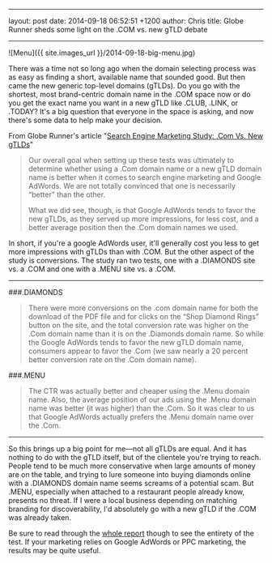 
---
layout: post
date: 2014-09-18 06:52:51 +1200
author: Chris
title: Globe Runner sheds some light on the .COM vs. new gTLD debate

---

<!-- excerpt -->

![Menu]({{ site.images_url }}/2014-09-18-big-menu.jpg)

There was a time not so long ago when the domain selecting process was as easy as finding a short, available name that sounded good. But then came the new generic top-level domains (gTLDs). Do you go with the shortest, most brand-centric domain name in the .COM space now or do you get the exact name you want in a new gTLD like .CLUB, .LINK, or .TODAY? It's a big question that everyone in the space is asking, and now there's some data to help make your decision.

<!-- /excerpt -->

From Globe Runner's article "[Search Engine Marketing Study: .Com Vs. New gTLDs](http://globerunner.com/com-vs-new-gtld/)"

>Our overall goal when setting up these tests was ultimately to determine whether using a .Com domain name or a new gTLD domain name is better when it comes to search engine marketing and Google AdWords. We are not totally convinced that one is necessarily “better” than the other.
>
>What we did see, though, is that Google AdWords tends to favor the new gTLDs, as they served up more impressions, for less cost, and a better average position then the .Com domain names we used. 

In short, if you're a google AdWords user, it'll generally cost you less to get more impressions with gTLDs than with .COM. But the other aspect of the study is conversions. The study ran two tests, one with a .DIAMONDS site vs. a .COM and one with a .MENU site vs. a .COM.

***

###.DIAMONDS

>There were more conversions on the .com domain name for both the download of the PDF file and for clicks on the “Shop Diamond Rings” button on the site, and the total conversion rate was higher on the .Com domain name than it is on the .Diamonds domain name. So while the Google AdWords tends to favor the new gTLD domain name, consumers appear to favor the .Com (we saw nearly a 20 percent better conversion rate on the .Com domain name).

###.MENU

>The CTR was actually better and cheaper using the .Menu domain name. Also, the average position of our ads using the .Menu domain name was better (it was higher) than the .Com. So it was clear to us that Google AdWords actually prefers the .Menu domain name over the .Com.

***

So this brings up a big point for me—not all gTLDs are equal. And it has nothing to do with the gTLD itself, but of the clientele you're trying to reach. People tend to be much more conservative when large amounts of money are on the table, and trying to lure someone into buying diamonds online with a .DIAMONDS domain name seems screams of a potential scam. But .MENU, especially when attached to a restaurant people already know, presents no threat. If I were a local business depending on matching branding for discoverability, I'd absolutely go with a new gTLD if the .COM was already taken.

Be sure to read through the [whole report](http://globerunner.com/com-vs-new-gtld/) though to see the entirety of the test. If your marketing relies on Google AdWords or PPC marketing, the results may be quite useful.


